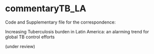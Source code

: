 # commentaryTB_LA
Code and Supplementary file for the correspondence:

Increasing Tuberculosis burden in Latin America: an alarming trend for global TB control efforts

(under review)

